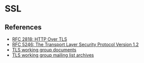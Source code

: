# SSL

## References

- [RFC 2818: HTTP Over TLS](https://tools.ietf.org/html/rfc2818)
- [RFC 5246: The Transport Layer Security Protocol Version 1.2](http://tools.ietf.org/html/rfc5246)
- [TLS working group documents](https://datatracker.ietf.org/wg/tls/)
- [TLS working group mailing list archives](http://www.ietf.org/mail-archive/web/tls/current/)
